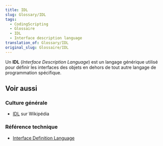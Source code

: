```yaml
---
title: IDL
slug: Glossary/IDL
tags:
  - CodingScripting
  - Glossaire
  - IDL
  - Interface description language
translation_of: Glossary/IDL
original_slug: Glossaire/IDL
---
```


Un **IDL** (_Interface Description Language_) est un langage générique utilisé pour définir les interfaces des objets en dehors de tout autre langage de programmation spécifique.

## Voir aussi

### Culture générale

- [IDL](https://fr.wikipedia.org/wiki/Interface_Description_Language) sur Wikipédia

### Référence technique

- [Interface Definition Language](http://www.eecs.berkeley.edu/~messer/netappc/Supplements/10-idl.pdf)
